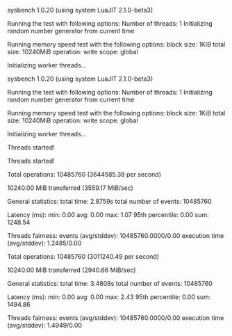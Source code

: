 sysbench 1.0.20 (using system LuaJIT 2.1.0-beta3)

Running the test with following options:
Number of threads: 1
Initializing random number generator from current time


Running memory speed test with the following options:
  block size: 1KiB
  total size: 10240MiB
  operation: write
  scope: global

Initializing worker threads...

sysbench 1.0.20 (using system LuaJIT 2.1.0-beta3)

Running the test with following options:
Number of threads: 1
Initializing random number generator from current time


Running memory speed test with the following options:
  block size: 1KiB
  total size: 10240MiB
  operation: write
  scope: global

Initializing worker threads...

Threads started!

Threads started!

Total operations: 10485760 (3644585.38 per second)

10240.00 MiB transferred (3559.17 MiB/sec)


General statistics:
    total time:                          2.8759s
    total number of events:              10485760

Latency (ms):
         min:                                    0.00
         avg:                                    0.00
         max:                                    1.07
         95th percentile:                        0.00
         sum:                                 1248.54

Threads fairness:
    events (avg/stddev):           10485760.0000/0.00
    execution time (avg/stddev):   1.2485/0.00

Total operations: 10485760 (3011240.49 per second)

10240.00 MiB transferred (2940.66 MiB/sec)


General statistics:
    total time:                          3.4808s
    total number of events:              10485760

Latency (ms):
         min:                                    0.00
         avg:                                    0.00
         max:                                    2.43
         95th percentile:                        0.00
         sum:                                 1494.86

Threads fairness:
    events (avg/stddev):           10485760.0000/0.00
    execution time (avg/stddev):   1.4949/0.00